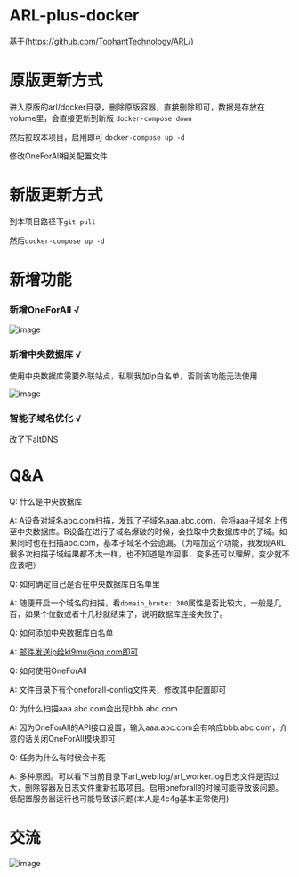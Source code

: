 # ARL-plus-docker
基于(https://github.com/TophantTechnology/ARL/)

# 原版更新方式
进入原版的arl/docker目录，删除原版容器，直接删除即可，数据是存放在volume里，会直接更新到新版
```docker-compose down```

然后拉取本项目，启用即可
```docker-compose up -d```

修改OneForAll相关配置文件

# 新版更新方式
到本项目路径下`git pull`

然后```docker-compose up -d```

# 新增功能
### 新增OneForAll √
![image](https://user-images.githubusercontent.com/47977616/167526875-0d944261-7bed-4918-936e-38c195ce7f42.png)
### 新增中央数据库 √
使用中央数据库需要外联站点，私聊我加ip白名单，否则该功能无法使用

![image](https://user-images.githubusercontent.com/47977616/167527042-0598791e-6fe8-49e6-b363-a8a040d2cf1d.png)

### 智能子域名优化 √
改了下altDNS

# Q&A
Q: 什么是中央数据库

A: A设备对域名abc.com扫描，发现了子域名aaa.abc.com，会将aaa子域名上传至中央数据库。B设备在进行子域名爆破的时候，会拉取中央数据库中的子域。如果同时也在扫描abc.com，基本子域名不会遗漏。（为啥加这个功能，我发现ARL很多次扫描子域结果都不太一样，也不知道是咋回事，变多还可以理解，变少就不应该吧）

Q: 如何确定自己是否在中央数据库白名单里

A: 随便开启一个域名的扫描，看`domain_brute: 300`属性是否比较大，一般是几百，如果个位数或者十几秒就结束了，说明数据库连接失败了。

Q: 如何添加中央数据库白名单

A: 邮件发送ip给ki9mu@qq.com即可

Q: 如何使用OneForAll

A: 文件目录下有个oneforall-config文件夹，修改其中配置即可

Q: 为什么扫描aaa.abc.com会出现bbb.abc.com

A: 因为OneForAll的API接口设置，输入aaa.abc.com会有响应bbb.abc.com，介意的话关闭OneForAll模块即可

Q: 任务为什么有时候会卡死

A: 多种原因。可以看下当前目录下arl_web.log/arl_worker.log日志文件是否过大，删除容器及日志文件重新拉取项目。启用oneforall的时候可能导致该问题。低配置服务器运行也可能导致该问题(本人是4c4g基本正常使用)


# 交流
![image](https://user-images.githubusercontent.com/47977616/170407944-dc8585b1-b39a-47cd-ac15-b5cea3c8a74e.png)

